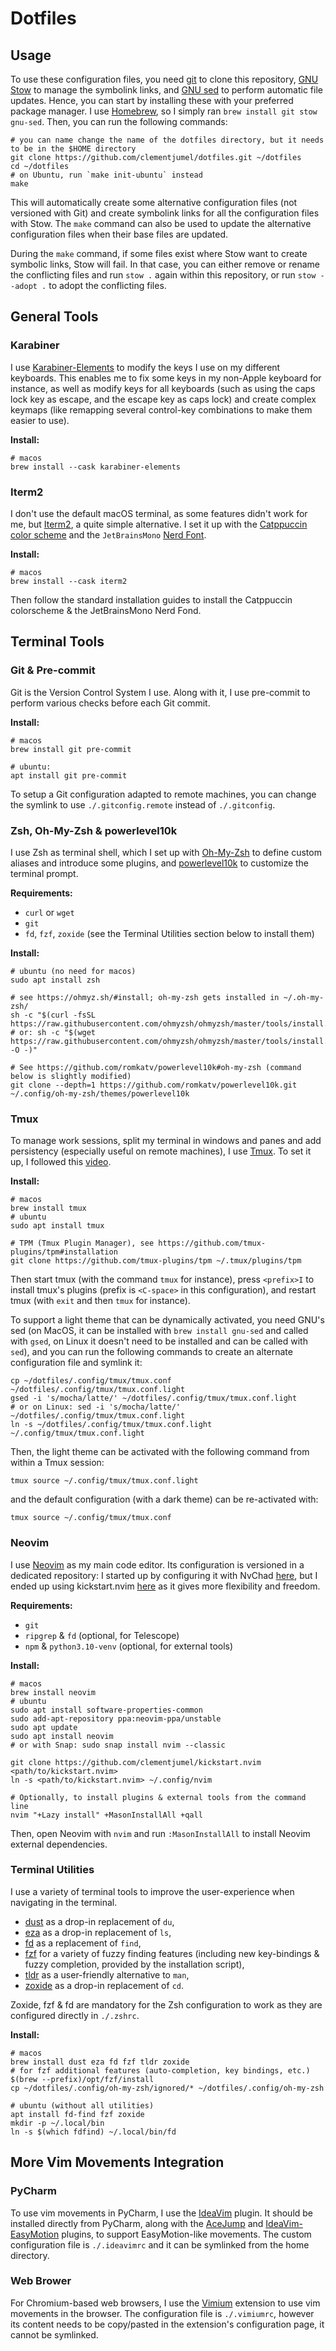 # Dotfiles

## Usage

To use these configuration files, you need [git](https://git-scm.com/) to clone this repository,
[GNU Stow](https://www.gnu.org/software/stow/) to manage the symbolink links, and
[GNU sed](https://www.gnu.org/software/sed/) to perform automatic file updates. Hence, you can start
by installing these with your preferred package manager. I use [Homebrew](https://brew.sh/), so I
simply ran `brew install git stow gnu-sed`. Then, you can run the following commands:

```shell
# you can name change the name of the dotfiles directory, but it needs to be in the $HOME directory
git clone https://github.com/clementjumel/dotfiles.git ~/dotfiles
cd ~/dotfiles
# on Ubuntu, run `make init-ubuntu` instead
make
```

This will automatically create some alternative configuration files (not versioned with Git) and
create symbolink links for all the configuration files with Stow. The `make` command can also be
used to update the alternative configuration files when their base files are updated.

During the `make` command, if some files exist where Stow want to create symbolic links, Stow will
fail. In that case, you can either remove or rename the conflicting files and run `stow .` again
within this repository, or run `stow --adopt .` to adopt the conflicting files.

## General Tools

### Karabiner

I use [Karabiner-Elements](https://karabiner-elements.pqrs.org/) to modify the keys I use on my
different keyboards. This enables me to fix some keys in my non-Apple keyboard for instance, as well
as modify keys for all keyboards (such as using the caps lock key as escape, and the escape key as
caps lock) and create complex keymaps (like remapping several control-key combinations to make them
easier to use).

**Install:**

```shell
# macos
brew install --cask karabiner-elements
```

### Iterm2

I don't use the default macOS terminal, as some features didn't work for me, but
[Iterm2](https://iterm2.com/), a quite simple alternative. I set it up with the
[Catppuccin color scheme](https://github.com/catppuccin/iterm) and the `JetBrainsMono`
[Nerd Font](https://www.nerdfonts.com/font-downloads).

**Install:**

```shell
# macos
brew install --cask iterm2
```

Then follow the standard installation guides to install the Catppuccin colorscheme & the
JetBrainsMono Nerd Fond.

## Terminal Tools

### Git & Pre-commit

Git is the Version Control System I use. Along with it, I use pre-commit to perform various checks
before each Git commit.

**Install:**

```shell
# macos
brew install git pre-commit

# ubuntu:
apt install git pre-commit
```

To setup a Git configuration adapted to remote machines, you can change the symlink to use
`./.gitconfig.remote` instead of `./.gitconfig`.

### Zsh, Oh-My-Zsh & powerlevel10k

I use Zsh as terminal shell, which I set up with [Oh-My-Zsh](https://ohmyz.sh) to define custom
aliases and introduce some plugins, and [powerlevel10k](https://github.com/romkatv/powerlevel10k) to
customize the terminal prompt.

**Requirements:**

- `curl` or `wget`
- `git`
- `fd`, `fzf`, `zoxide` (see the Terminal Utilities section below to install them)

**Install:**

```shell
# ubuntu (no need for macos)
sudo apt install zsh

# see https://ohmyz.sh/#install; oh-my-zsh gets installed in ~/.oh-my-zsh/
sh -c "$(curl -fsSL https://raw.githubusercontent.com/ohmyzsh/ohmyzsh/master/tools/install.sh)"
# or: sh -c "$(wget https://raw.githubusercontent.com/ohmyzsh/ohmyzsh/master/tools/install.sh -O -)"

# See https://github.com/romkatv/powerlevel10k#oh-my-zsh (command below is slightly modified)
git clone --depth=1 https://github.com/romkatv/powerlevel10k.git ~/.config/oh-my-zsh/themes/powerlevel10k
```

### Tmux

To manage work sessions, split my terminal in windows and panes and add persistency (especially
useful on remote machines), I use [Tmux](https://doc.ubuntu-fr.org/tmux). To set it up, I followed
this [video](https://www.youtube.com/watch?v=DzNmUNvnB04&ab_channel=DreamsofCode).

**Install:**

```shell
# macos
brew install tmux
# ubuntu
sudo apt install tmux

# TPM (Tmux Plugin Manager), see https://github.com/tmux-plugins/tpm#installation
git clone https://github.com/tmux-plugins/tpm ~/.tmux/plugins/tpm
```

Then start tmux (with the command `tmux` for instance), press `<prefix>I` to install tmux's plugins
(prefix is `<C-space>` in this configuration), and restart tmux (with `exit` and then `tmux` for
instance).

To support a light theme that can be dynamically activated, you need GNU's sed (on MacOS, it can be
installed with `brew install gnu-sed` and called with `gsed`, on Linux it doesn't need to be
installed and can be called with `sed`), and you can run the following commands to create an
alternate configuration file and symlink it:

```shell
cp ~/dotfiles/.config/tmux/tmux.conf ~/dotfiles/.config/tmux/tmux.conf.light
gsed -i 's/mocha/latte/' ~/dotfiles/.config/tmux/tmux.conf.light
# or on Linux: sed -i 's/mocha/latte/' ~/dotfiles/.config/tmux/tmux.conf.light
ln -s ~/dotfiles/.config/tmux/tmux.conf.light ~/.config/tmux/tmux.conf.light
```

Then, the light theme can be activated with the following command from within a Tmux session:

```shell
tmux source ~/.config/tmux/tmux.conf.light
```

and the default configuration (with a dark theme) can be re-activated with:

```shell
tmux source ~/.config/tmux/tmux.conf
```

### Neovim

I use [Neovim](https://neovim.io/) as my main code editor. Its configuration is versioned in a
dedicated repository: I started up by configuring it with NvChad
[here](https://github.com/clementjumel/NvChad), but I ended up using kickstart.nvim
[here](https://github.com/clementjumel/kickstart.nvim) as it gives more flexibility and freedom.

**Requirements:**

- `git`
- `ripgrep` & `fd` (optional, for Telescope)
- `npm` & `python3.10-venv` (optional, for external tools)

**Install:**

```shell
# macos
brew install neovim
# ubuntu
sudo apt install software-properties-common
sudo add-apt-repository ppa:neovim-ppa/unstable
sudo apt update
sudo apt install neovim
# or with Snap: sudo snap install nvim --classic

git clone https://github.com/clementjumel/kickstart.nvim <path/to/kickstart.nvim>
ln -s <path/to/kickstart.nvim> ~/.config/nvim

# Optionally, to install plugins & external tools from the command line
nvim "+Lazy install" +MasonInstallAll +qall
```

Then, open Neovim with `nvim` and run `:MasonInstallAll` to install Neovim external dependencies.

### Terminal Utilities

I use a variety of terminal tools to improve the user-experience when navigating in the terminal.

- [dust](https://github.com/bootandy/dust) as a drop-in replacement of `du`,
- [eza](https://github.com/eza-community/eza) as a drop-in replacement of `ls`,
- [fd](https://github.com/sharkdp/fd) as a replacement of `find`,
- [fzf](https://github.com/junegunn/fzf) for a variety of fuzzy finding features (including new
  key-bindings & fuzzy completion, provided by the installation script),
- [tldr](https://github.com/tldr-pages/tldr) as a user-friendly alternative to `man`,
- [zoxide](https://github.com/ajeetdsouza/zoxide) as a drop-in replacement of `cd`.

Zoxide, fzf & fd are mandatory for the Zsh configuration to work as they are configured directly in
`./.zshrc`.

**Install:**

```shell
# macos
brew install dust eza fd fzf tldr zoxide
# for fzf additional features (auto-completion, key bindings, etc.)
$(brew --prefix)/opt/fzf/install
cp ~/dotfiles/.config/oh-my-zsh/ignored/* ~/dotfiles/.config/oh-my-zsh

# ubuntu (without all utilities)
apt install fd-find fzf zoxide
mkdir -p ~/.local/bin
ln -s $(which fdfind) ~/.local/bin/fd
```

## More Vim Movements Integration

### PyCharm

To use vim movements in PyCharm, I use the [IdeaVim](https://github.com/JetBrains/ideavim) plugin.
It should be installed directly from PyCharm, along with the
[AceJump](https://github.com/acejump/AceJump) and
[IdeaVim-EasyMotion](https://github.com/AlexPl292/IdeaVim-EasyMotion) plugins, to support
EasyMotion-like movements. The custom configuration file is `./.ideavimrc` and it can be symlinked
from the home directory.

### Web Brower

For Chromium-based web browsers, I use the [Vimium](https://github.com/philc/vimium) extension to
use vim movements in the browser. The configuration file is `./.vimiumrc`, however its content needs
to be copy/pasted in the extension's configuration page, it cannot be symlinked.
